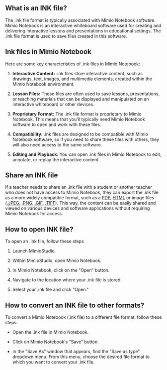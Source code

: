 ## What is an INK file?

The .ink file format is typically associated with Mimio Notebook software. Mimio Notebook is an interactive whiteboard software used for creating and delivering interactive lessons and presentations in educational settings. The .ink file format is used to save files created in this software.

## Ink files in Mimio Notebook

Here are some key characteristics of .ink files in Mimio Notebook:

1.  **Interactive Content:** .ink files store interactive content, such as drawings, text, images, and multimedia elements, created within the Mimio Notebook environment.
    
2.  **Lesson Files:** These files are often used to save lessons, presentations, or teaching materials that can be displayed and manipulated on an interactive whiteboard or other devices.
    
3.  **Proprietary Format:** The .ink file format is proprietary to Mimio Notebook. This means that you'll typically need Mimio Notebook software to open and work with these files.
    
4.  **Compatibility:** .ink files are designed to be compatible with Mimio Notebook software, so if you need to share these files with others, they will also need access to the same software.
    
5.  **Editing and Playback:** You can open .ink files in Mimio Notebook to edit, annotate, or replay the interactive content.

## Share an INK file

If a teacher needs to share an .ink file with a student or another teacher who does not have access to Mimio Notebook, they can export the .ink file as a more widely compatible format, such as a [PDF](/pdf/), [HTML](/web/html/) or image files ([.JPEG](/image/jpeg/), [.PNG](/image/png/), [.GIF](/image/gif/), [.TIFF](/image/tiff/)). This way, the content can be easily shared and viewed on various devices and software applications without requiring Mimio Notebook for access. 

## How to open INK file?

To open an .ink file, follow these steps

1.  Launch MimioStudio.
    
2.  Within MimioStudio, open Mimio Notebook.
    
3.  In Mimio Notebook, click on the "Open" button.
    
4.  Navigate to the location where your .ink file is stored.
    
5.  Select your .ink file and click "Open."

## How to convert an INK file to other formats?

To convert a Mimio Notebook (.ink file) to a different file format, follow these steps:

- Open the .ink file in Mimio Notebook.

- Click on Mimio Notebook's "Save" button.

- In the "Save As" window that appears, find the "Save as type" dropdown menu. From this menu, choose the desired file format to which you want to convert your .ink file.
